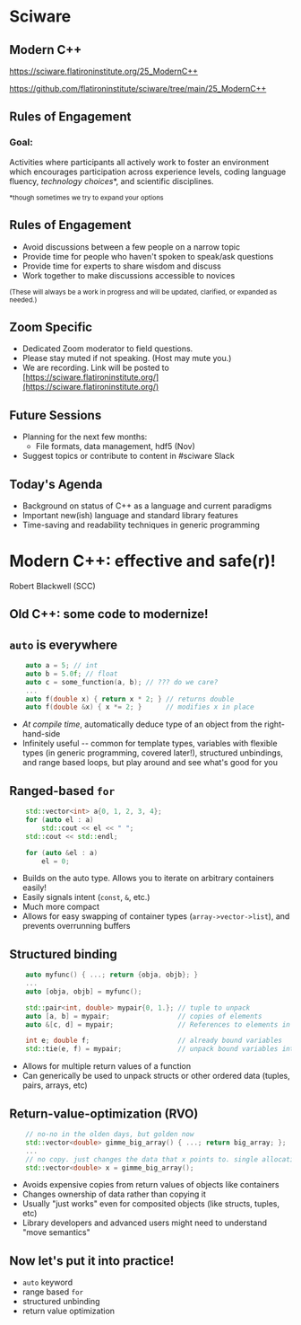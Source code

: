 # Sciware

## Modern C++

https://sciware.flatironinstitute.org/25_ModernC++

https://github.com/flatironinstitute/sciware/tree/main/25_ModernC++


## Rules of Engagement

### Goal:

Activities where participants all actively work to foster an environment which encourages participation across experience levels, coding language fluency, *technology choices*\*, and scientific disciplines.

<small>\*though sometimes we try to expand your options</small>


## Rules of Engagement

- Avoid discussions between a few people on a narrow topic
- Provide time for people who haven't spoken to speak/ask questions
- Provide time for experts to share wisdom and discuss
- Work together to make discussions accessible to novices

<small>
(These will always be a work in progress and will be updated, clarified, or expanded as needed.)
</small>


## Zoom Specific

- Dedicated Zoom moderator to field questions.
- Please stay muted if not speaking. (Host may mute you.)
- We are recording. Link will be posted to [https://sciware.flatironinstitute.org/](https://sciware.flatironinstitute.org/)


## Future Sessions

- Planning for the next few months:
   - File formats, data management, hdf5 (Nov)
- Suggest topics or contribute to content in #sciware Slack


## Today's Agenda

- Background on status of C++ as a language and current paradigms
- Important new(ish) language and standard library features
- Time-saving and readability techniques in generic programming



# Modern C++: effective and safe(r)!

Robert Blackwell (SCC)


## Old C++: some code to modernize!


## `auto` is everywhere

```c++
    auto a = 5; // int
    auto b = 5.0f; // float
    auto c = some_function(a, b); // ??? do we care?
    ...
    auto f(double x) { return x * 2; } // returns double
    auto f(double &x) { x *= 2; }      // modifies x in place
```

* *At compile time*, automatically deduce type of an object from the right-hand-side
* Infinitely useful -- common for template types, variables with flexible types (in generic
  programming, covered later!), structured unbindings, and range based loops, but play around
  and see what's good for you


## Ranged-based `for`

```c++
    std::vector<int> a{0, 1, 2, 3, 4};
    for (auto el : a)
        std::cout << el << " ";
    std::cout << std::endl;

    for (auto &el : a)
        el = 0;
```

* Builds on the auto type. Allows you to iterate on arbitrary containers easily!
* Easily signals intent (`const`, `&`, etc.)
* Much more compact
* Allows for easy swapping of container types (`array->vector->list`), and prevents overrunning buffers


## Structured binding

```c++
    auto myfunc() { ...; return {obja, objb}; }
    ...
    auto [obja, objb] = myfunc();

    std::pair<int, double> mypair{0, 1.}; // tuple to unpack
    auto [a, b] = mypair;                 // copies of elements
    auto &[c, d] = mypair;                // References to elements in mypair

    int e; double f;                      // already bound variables
    std::tie(e, f) = mypair;              // unpack bound variables into copies
```

* Allows for multiple return values of a function
* Can generically be used to unpack structs or other ordered data (tuples, pairs, arrays, etc)


## Return-value-optimization (RVO)

```c++
    // no-no in the olden days, but golden now
    std::vector<double> gimme_big_array() { ...; return big_array; };
    ...
    // no copy. just changes the data that x points to. single allocation and no copy.
    std::vector<double> x = gimme_big_array();
```

* Avoids expensive copies from return values of objects like containers
* Changes ownership of data rather than copying it
* Usually "just works" even for composited objects (like structs, tuples, etc)
* Library developers and advanced users might need to understand "move semantics"


## Now let's put it into practice!

* `auto` keyword
* range based `for`
* structured unbinding
* return value optimization
